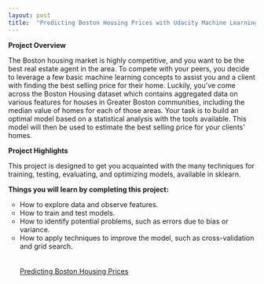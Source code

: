 ```yaml
---
layout: post
title:  "Predicting Boston Housing Prices with Udacity Machine Learning Fundamentals"
---
```

<b>Project Overview</b>

The Boston housing market is highly competitive, and you want to be the best real estate agent in the area. To compete with your peers, you decide to leverage a few basic machine learning concepts to assist you and a client with finding the best selling price for their home. Luckily, you’ve come across the Boston Housing dataset which contains aggregated data on various features for houses in Greater Boston communities, including the median value of homes for each of those areas. Your task is to build an optimal model based on a statistical analysis with the tools available. This model will then be used to estimate the best selling price for your clients' homes.

<b>Project Highlights</b>

This project is designed to get you acquainted with the many techniques for training, testing, evaluating, and optimizing models, available in sklearn.

<b>Things you will learn by completing this project:</b>
<ul style="list-style-type:circle;">
<li>How to explore data and observe features.</li>
<li>How to train and test models.</li>
<li>How to identify potential problems, such as errors due to bias or variance.</li>
<li>How to apply techniques to improve the model, such as cross-validation and grid search.</li>
<br></br>
<a href="https://github.com/lindswarne/Projects-to-share/blob/master/Predicting_Boston_Housing_Prices.ipynb">Predicting Boston Housing Prices</a> </li>

